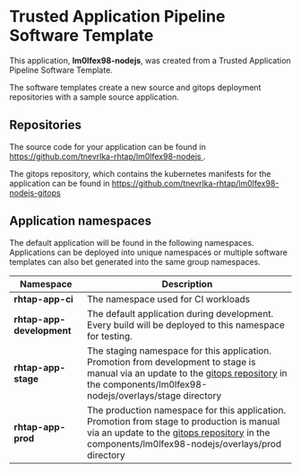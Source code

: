 # Trusted Application Pipeline Software Template

This application, **lm0lfex98-nodejs**, was created from a Trusted Application Pipeline Software Template.

The software templates create a new source and gitops deployment repositories with a sample source application. 

## Repositories

The source code for your application can be found in [https://github.com/tnevrlka-rhtap/lm0lfex98-nodejs ](https://github.com/tnevrlka-rhtap/lm0lfex98-nodejs ).
 
The gitops repository, which contains the kubernetes manifests for the application can be found in 
[https://github.com/tnevrlka-rhtap/lm0lfex98-nodejs-gitops ](https://github.com/tnevrlka-rhtap/lm0lfex98-nodejs-gitops ) 

## Application namespaces 

The default application will be found in the following namespaces. Applications can be deployed into unique namespaces or multiple software templates can also bet generated into the same group namespaces.  

|  Namespace   |  Description   |  
| -------- | -------- |
| **rhtap-app-ci** | The namespace used for CI workloads |
| **rhtap-app-development** | The default application during development. Every build will be deployed to this namespace for testing. |
| **rhtap-app-stage** | The staging namespace for this application. Promotion from development to stage is manual via an update to the [gitops repository](https://github.com/tnevrlka-rhtap/lm0lfex98-nodejs-gitops ) in the components/lm0lfex98-nodejs/overlays/stage directory |
| **rhtap-app-prod** | The production namespace for this application. Promotion from stage to production is manual via an update to the [gitops repository](https://github.com/tnevrlka-rhtap/lm0lfex98-nodejs-gitops ) in the components/lm0lfex98-nodejs/overlays/prod directory |